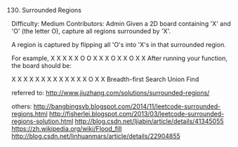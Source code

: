 130. Surrounded Regions  

Difficulty: Medium
Contributors: Admin
Given a 2D board containing 'X' and 'O' (the letter O), capture all regions surrounded by 'X'.

A region is captured by flipping all 'O's into 'X's in that surrounded region.

For example,
X X X X
X O O X
X X O X
X O X X
After running your function, the board should be:

X X X X
X X X X
X X X X
X O X X
Breadth-first Search Union Find

referred to: http://www.jiuzhang.com/solutions/surrounded-regions/

others:
http://bangbingsyb.blogspot.com/2014/11/leetcode-surrounded-regions.html
http://fisherlei.blogspot.com/2013/03/leetcode-surrounded-regions-solution.html
http://blog.csdn.net/ljiabin/article/details/41345055
https://zh.wikipedia.org/wiki/Flood_fill
http://blog.csdn.net/linhuanmars/article/details/22904855
